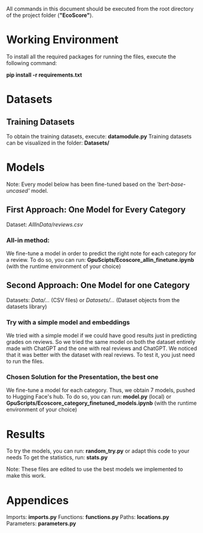 All commands in this document should be executed from the root directory of the project folder (**"EcoScore"**).

# Working Environment

To install all the required packages for running the files, execute the following command:

**pip install -r requirements.txt**

# Datasets

## Training Datasets
To obtain the training datasets, execute: **datamodule.py**
Training datasets can be visualized in the folder: **Datasets/**

# Models
Note: Every model below has been fine-tuned based on the *'bert-base-uncased'* model.

## First Approach: One Model for Every Category
Dataset: *AllInData/reviews.csv*

### All-in method: 
We fine-tune a model in order to predict the right note for each category for a review.
To do so, you can run: **GpuScipts/Ecoscore_allin_finetune.ipynb** (with the runtime environment of your choice)

## Second Approach: One Model for one Category 
Datasets: *Data/...* (CSV files) or *Datasets/...* (Dataset objects from the datasets library)

### Try with a simple model and embeddings
We tried with a simple model if we could have good results just in predicting grades on reviews. So we tried the same model on both the dataset entirely
made with ChatGPT and the one with real reviews and ChatGPT. We noticed that it was better with the dataset with real reviews. To test it, you just need
to run the files.

### Chosen Solution for the Presentation, the best one
We fine-tune a model for each category. 
Thus, we obtain 7 models, pushed to Hugging Face's hub. 
To do so, you can run: **model.py** (local) or **GpuScripts/Ecoscore_category_finetuned_models.ipynb** (with the runtime environment of your choice)

# Results
To try the models, you can run: **random_try.py** or adapt this code to your needs
To get the statistics, run: **stats.py**

Note: These files are edited to use the best models we implemented to make this work.

# Appendices
Imports: **imports.py**
Functions: **functions.py**
Paths: **locations.py**
Parameters: **parameters.py**
